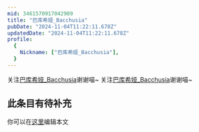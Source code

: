 ```yaml
---
mid: 3461570917042909
title: "巴库希娅_Bacchusia"
pubDate: "2024-11-04T11:22:11.678Z"
updatedDate: "2024-11-04T11:22:11.678Z"
profile:
  {
    Nickname: ["巴库希娅_Bacchusia"],
  }
---
```


关注[巴库希娅_Bacchusia](https://space.bilibili.com/3461570917042909)谢谢喵~ 关注[巴库希娅_Bacchusia](https://space.bilibili.com/3461570917042909)谢谢喵~

## 此条目有待补充
你可以在[这里](https://github.com/Yuhanawa/VTuber.ICU/edit/master/src/content/v/巴库希娅_Bacchusia/index.md)编辑本文
